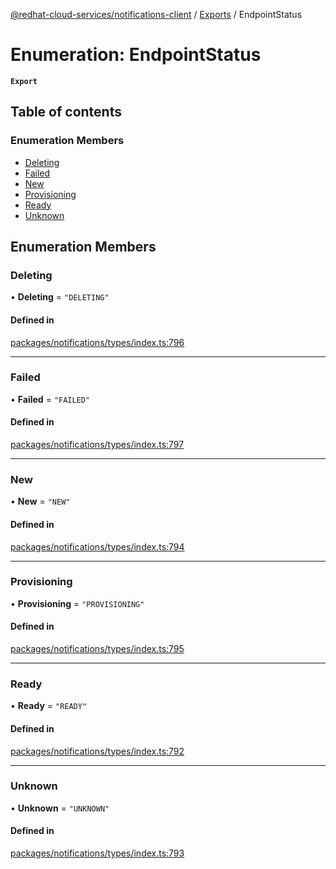 [@redhat-cloud-services/notifications-client](../README.md) / [Exports](../modules.md) / EndpointStatus

# Enumeration: EndpointStatus

**`Export`**

## Table of contents

### Enumeration Members

- [Deleting](EndpointStatus.md#deleting)
- [Failed](EndpointStatus.md#failed)
- [New](EndpointStatus.md#new)
- [Provisioning](EndpointStatus.md#provisioning)
- [Ready](EndpointStatus.md#ready)
- [Unknown](EndpointStatus.md#unknown)

## Enumeration Members

### Deleting

• **Deleting** = ``"DELETING"``

#### Defined in

[packages/notifications/types/index.ts:796](https://github.com/RedHatInsights/javascript-clients/blob/main/packages/notifications/types/index.ts#L796)

___

### Failed

• **Failed** = ``"FAILED"``

#### Defined in

[packages/notifications/types/index.ts:797](https://github.com/RedHatInsights/javascript-clients/blob/main/packages/notifications/types/index.ts#L797)

___

### New

• **New** = ``"NEW"``

#### Defined in

[packages/notifications/types/index.ts:794](https://github.com/RedHatInsights/javascript-clients/blob/main/packages/notifications/types/index.ts#L794)

___

### Provisioning

• **Provisioning** = ``"PROVISIONING"``

#### Defined in

[packages/notifications/types/index.ts:795](https://github.com/RedHatInsights/javascript-clients/blob/main/packages/notifications/types/index.ts#L795)

___

### Ready

• **Ready** = ``"READY"``

#### Defined in

[packages/notifications/types/index.ts:792](https://github.com/RedHatInsights/javascript-clients/blob/main/packages/notifications/types/index.ts#L792)

___

### Unknown

• **Unknown** = ``"UNKNOWN"``

#### Defined in

[packages/notifications/types/index.ts:793](https://github.com/RedHatInsights/javascript-clients/blob/main/packages/notifications/types/index.ts#L793)
